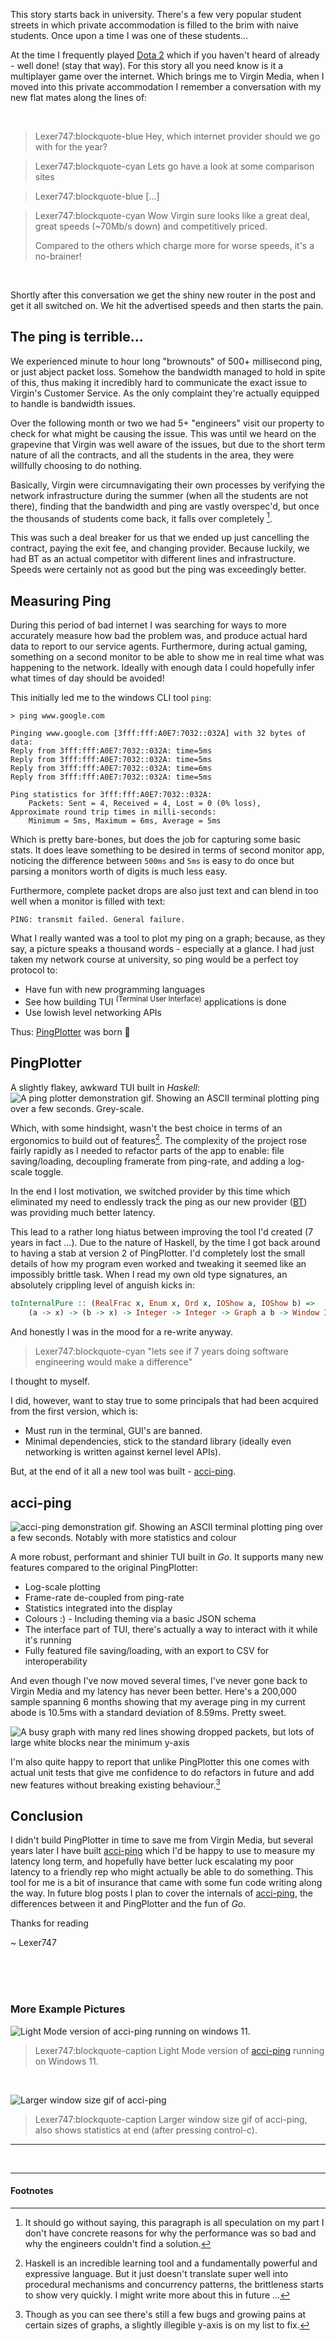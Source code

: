 This story starts back in university. There's a few very popular student streets in which private accommodation is filled to the brim with naive students. Once upon a time I was one of these students...

At the time I frequently played [Dota 2](https://www.dota2.com/home) which if you haven't heard of already -
well done! (stay that way). For this story all you need know is it a multiplayer game over the internet.
Which brings me to Virgin Media, when I moved into this private accommodation I remember a conversation with
my new flat mates along the lines of:

<br>

> Lexer747:blockquote-blue
> Hey, which internet provider should we go with for the year?

<div></div>

> Lexer747:blockquote-cyan
> Lets go have a look at some comparison sites

<div></div>

> Lexer747:blockquote-blue
> [...]

<div></div>

> Lexer747:blockquote-cyan
> Wow Virgin sure looks like a great deal, great speeds (~70Mb/s down) and competitively priced.
>
> Compared to the others which charge more for worse speeds, it's a no-brainer!

<br>

Shortly after this conversation we get the shiny new router in the post and get it all switched on. We hit the
advertised speeds and then starts the pain.

## The ping is **terrible**...

We experienced minute to hour long "brownouts" of 500+ millisecond ping, or just abject packet loss. Somehow
the bandwidth managed to hold in spite of this, thus making it incredibly hard to communicate the exact issue to
Virgin's Customer Service. As the only complaint they're actually equipped to handle is bandwidth issues.

Over the following month or two we had 5+ "engineers" visit our property to check for what might be causing
the issue. This was until we heard on the grapevine that Virgin was well aware of the issues, but due to the short term
nature of all the contracts, and all the students in the area, they were willfully choosing to do nothing.

Basically, Virgin were circumnavigating their own processes by verifying the network infrastructure during the
summer (when all the students are not there), finding that the bandwidth and ping are vastly overspec'd, but
once the thousands of students come back, it falls over completely [^1].

This was such a deal breaker for us that we ended up just cancelling the contract, paying the exit fee, and
changing provider. Because luckily, we had BT as an actual competitor with different lines and infrastructure.
Speeds were certainly not as good but the ping was exceedingly better.

## Measuring Ping

During this period of bad internet I was searching for ways to more accurately measure how bad the problem
was, and produce actual hard data to report to our service agents. Furthermore, during
actual gaming, something on a second monitor to be able to show me in real time what was happening to the
network. Ideally with enough data I could hopefully infer what times of day should be avoided!

This initially led me to the windows CLI tool `ping`:
```
> ping www.google.com

Pinging www.google.com [3fff:fff:A0E7:7032::032A] with 32 bytes of data:
Reply from 3fff:fff:A0E7:7032::032A: time=5ms
Reply from 3fff:fff:A0E7:7032::032A: time=5ms
Reply from 3fff:fff:A0E7:7032::032A: time=6ms
Reply from 3fff:fff:A0E7:7032::032A: time=5ms

Ping statistics for 3fff:fff:A0E7:7032::032A:
    Packets: Sent = 4, Received = 4, Lost = 0 (0% loss),
Approximate round trip times in milli-seconds:
    Minimum = 5ms, Maximum = 6ms, Average = 5ms
```

Which is pretty bare-bones, but does the job for capturing some basic stats. It does leave something to be
desired in terms of second monitor app, noticing the difference between `500ms` and `5ms` is easy to do once
but parsing a monitors worth of digits is much less easy.

Furthermore, complete packet drops are also just text and can blend in too well when a monitor is filled with
text:
```
PING: transmit failed. General failure.
```

What I really wanted was a tool to plot my ping on a graph; because, as they say, a picture speaks a thousand words -
especially at a glance. I had just taken my network course at university, so ping would be a perfect toy protocol to:

* Have fun with new programming languages
* See how building TUI <sup>(Terminal User Interface)</sup> applications is done
* Use lowish level networking APIs

Thus: [PingPlotter] was born 🎉

## PingPlotter

A slightly flakey, awkward TUI built in *Haskell*:
![A ping plotter demonstration gif. Showing an ASCII terminal plotting ping over a few seconds. Grey-scale.](./images/pingplotter.gif)

Which, with some hindsight, wasn't the best choice in terms of an ergonomics to build out of features[^2]. The
complexity of the project rose fairly rapidly as I needed to refactor parts of the app to enable: file
saving/loading, decoupling framerate from ping-rate, and adding a log-scale toggle.

In the end I lost motivation, we switched provider by this time which eliminated my need to endlessly track
the ping as our new provider ([BT]) was providing much better latency.

This lead to a rather long hiatus between improving the tool I'd created (7 years in fact ...). Due to the
nature of Haskell, by the time I got back around to having a stab at version 2 of PingPlotter. I'd completely
lost the small details of how my program even worked and tweaking it seemed like an impossibly brittle task.
When I read my own old type signatures, an absolutely crippling level of anguish kicks in:

```hs
toInternalPure :: (RealFrac x, Enum x, Ord x, IOShow a, IOShow b) =>
    (a -> x) -> (b -> x) -> Integer -> Integer -> Graph a b -> Window Integer -> InternalGraph a b
```

And honestly I was in the mood for a re-write anyway.

> Lexer747:blockquote-cyan
> "lets see if 7 years doing software engineering would make a difference"

I thought to myself.

I did, however, want to stay true to some principals that had been acquired from the first
version, which is:

* Must run in the terminal, GUI's are banned.
* Minimal dependencies, stick to the standard library (ideally even networking is written against kernel
  level APIs).

But, at the end of it all a new tool was built - [acci-ping].

## acci-ping
![acci-ping demonstration gif. Showing an ASCII terminal plotting ping over a few seconds. Notably with more statistics and colour](./images/acci-ping.gif)

A more robust, performant and shinier TUI built in *Go*. It supports many new features compared to the
original PingPlotter:

* Log-scale plotting
* Frame-rate de-coupled from ping-rate
* Statistics integrated into the display
* Colours :) - Including theming via a basic JSON schema
* The interface part of TUI, there's actually a way to interact with it while it's running
* Fully featured file saving/loading, with an export to CSV for interoperability

And even though I've now moved several times, I've never gone back to Virgin Media and my latency has never
been better. Here's a 200,000 sample spanning 6 months showing that my average ping in my current abode is
10.5ms with a standard deviation of 8.59ms. Pretty sweet.

![A busy graph with many red lines showing dropped packets, but lots of large white blocks near the minimum y-axis](./images/200k-pings.png)

I'm also quite happy to report that unlike PingPlotter this one comes with actual unit tests that give me
confidence to do refactors in future and add new features without breaking existing behaviour.[^3]

## Conclusion

I didn't build PingPlotter in time to save me from Virgin Media, but several years later I have built [acci-ping]
which I'd be happy to use to measure my latency long term, and hopefully have better luck escalating my poor
latency to a friendly rep who might actually be able to do something. This tool for me is a bit of insurance
that came with some fun code writing along the way. In future blog posts I plan to cover the internals of
[acci-ping], the differences between it and PingPlotter and the fun of *Go*.

Thanks for reading

~ Lexer747

<br>
<br>
<br>

### More Example Pictures

![Light Mode version of acci-ping running on windows 11.](./images/WindowsTerminal_vaip1qU25v.png)

> Lexer747:blockquote-caption
> Light Mode version of [acci-ping] running on Windows 11.

<br>

![Larger window size gif of acci-ping](./images/larger-window.gif)

> Lexer747:blockquote-caption
> Larger window size gif of acci-ping, also shows statistics at end (after pressing control-c).

-----

<br>

-----

#### Footnotes

[^1]: It should go without saying, this paragraph is all speculation on my part I don't have concrete reasons
    for why the performance was so bad and why the engineers couldn't find a solution.
[^2]: Haskell is an incredible learning tool and a fundamentally powerful and expressive language. But it just
    doesn't translate super well into procedural mechanisms and concurrency patterns, the brittleness starts
    to show very quickly. I might write more about this in future ...
[^3]: Though as you can see there's still a few bugs and growing pains at certain sizes of graphs, a slightly
    illegible y-axis is on my list to fix.


[acci-ping]: https://github.com/Lexer747/acci-ping
[BT]: https://en.wikipedia.org/wiki/BT_Group
[Dota 2]: https://www.dota2.com/home
[PingPlotter]: https://github.com/Lexer747/PingPlotter
